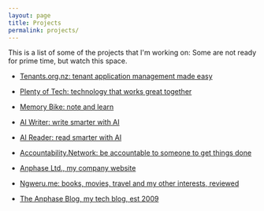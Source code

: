 ```yaml
---
layout: page
title: Projects
permalink: projects/
---
```


This is a list of some of the projects that I'm working on:
Some are not ready for prime time, but watch this space.

* [Tenants.org.nz: tenant application management made easy](https://tenants.org.nz)
* [Plenty of Tech: technology that works great together](https://plentyof.tech)
* [Memory Bike: note and learn](https://memory.bike)
* [AI Writer: write smarter with AI](https://aiwriter.xyz)
* [AI Reader: read smarter with AI](https://aireader.xyz)
* [Accountability.Network: be accountable to someone to get things done](https://accountability.network)

* [Anphase Ltd., my company website](https://anphase.co.nz)
* [Ngweru.me: books, movies, travel and my other interests, reviewed](https://ngweru.me)
* [The Anphase Blog, my tech blog, est 2009](https://anphase.com)
